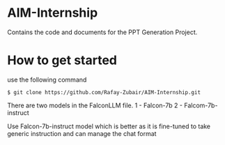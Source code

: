 # AIM-Internship
Contains the code and documents for the PPT Generation Project. 

# How to get started
use the following command
```
$ git clone https://github.com/Rafay-Zubair/AIM-Internship.git
```

There are two models in the FalconLLM file. 
1 - Falcon-7b
2 - Falcom-7b-instruct

Use Falcon-7b-instruct model which is better as it is fine-tuned to take generic instruction and can manage the chat format
